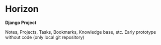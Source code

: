 # Horizon

**Django Project**

Notes, Projects, Tasks, Bookmarks, Knowledge base, etc.
Early prototype without code (only local git repository)
